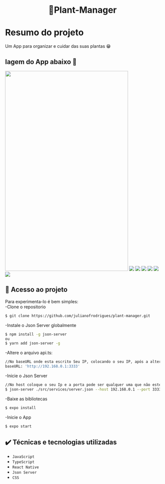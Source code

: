 <h1 align="center"> 🌻Plant-Manager </h1>

# Resumo do projeto
Um App para organizar e cuidar das suas plantas 😁

## Iagem do App abaixo 😬
</p>

<img src="https://i.imgur.com/ax0hbGi.jpg" style="width: 400px; height: 650px"/>
<img src="https://i.imgur.com/nznglAE.jpg"/>
<img src="https://i.imgur.com/1SWuXaG.jpg"/>
<img src="https://i.imgur.com/EP3bkVd.jpg"/>
<img src="https://i.imgur.com/jSEJde6.jpg"/>
<img src="https://i.imgur.com/siNXtvA.jpg"/>
<img src="https://i.imgur.com/mvcp84E.jpg"/>


## 📁 Acesso ao projeto
Para experimenta-lo é bem simples:<br>
-Clone o repositorio
```bash
$ git clone https://github.com/julianofrodrigues/plant-manager.git
```
-Instale o Json Server globalmente
```bash
$ npm install -g json-server
ou
$ yarn add json-server -g
```
-Altere o arquivo api.ts:
```bash
//No baseURL onde esta escrito Seu IP, colocando o seu IP, após a alteração ficará similar ao exemplo abaixo:
baseURL: 'http://192.168.0.1:3333'
```
-Inicie o Json Server
```bash
//No host coloque o seu Ip e a porta pode ser qualquer uma que não esteja em uso:
$ json-server ./src/services/server.json --host 192.168.0.1 --port 3333
```
-Baixe as bibliotecas
```bash
$ expo install
```
-Inicie o App
```bash
$ expo start
```

## ✔️ Técnicas e tecnologias utilizadas

- ``JavaScript``
- ``TypeScript``
- ``React Native``
- ``Json Server``
- ``CSS``